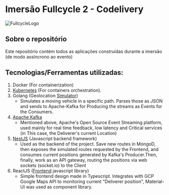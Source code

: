 # Imersão Fullcycle 2 - Codelivery

![FullcycleLogo](https://camo.githubusercontent.com/24ceeb868553ded352310c513f389d9c2093982bd2dea390dd9484cb52647375/68747470733a2f2f6576656e74732d66756c6c6379636c652e73332e616d617a6f6e6177732e636f6d2f6576656e74732d66756c6c6379636c652f7374617469632f736974652f696d672f677275706f5f343431372e706e67)

## Sobre o repositório
Este repositório contém todos as aplicações construídas durante a imersão (de modo assíncrono ao evento)

## Tecnologias/Ferramentas utilizadas:
1. Docker (For containerization)
2. [Kubernetes](/k8s) (For containers orchestration).
3. Golang (Geolocation [Simulator](/simulator))
    - Simulates a moving vehicle in a specific path. Parses those as JSON and sends to Apache-Kafka for Producing the streams as Events for the Consumers.
4. [Apache Kafka](/apache-kafka)
    - Mentioned above, Apache's Open Source Event Streaming platform, used mainly for real time feedback, low latency and Critical services (in This case, the Deliverer's current Location)
5. [NestJS](/nest-api) (Javascript backend framework)
    - Used as the backend of the project. Save new routes in MongoD, then exposes the simulated routes requested by the Frontend, and consumes current positions generated by Kafka's Producer.Then, finally, work as an API gateway, routing the positions via web sockets (socket.io) to the Client
6. ReactJS ([Frontend](react-frontend) javascript library)
    - Simple frontend design made in Typescript. Integrates with GCP Google Maps API to monitoring current "Deliverer position", Material-UI was used as component library.
